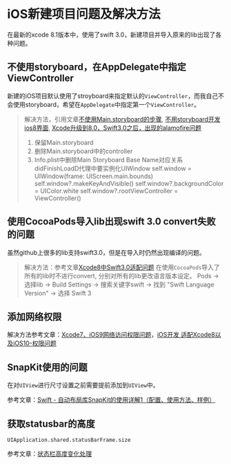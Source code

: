 # iOS新建项目问题及解决方法

在最新的xcode 8.1版本中，使用了swift 3.0，新建项目并导入原来的lib出现了各种问题。

## 不使用storyboard，在AppDelegate中指定ViewController

新建的iOS项目默认使用了stroyboard来指定默认的`ViewController`，而我自己不会使用storyboard，希望在`AppDelegate`中指定第一个`ViewController`。

> 解决方法，引用文章[不使用Main.storyboard的步骤](http://www.myexception.cn/ai/1868403.html), [不用storyboard开发ios8界面](http://www.tuicool.com/articles/vUnE7f), [Xcode升级到8.0，Swift3.0之后，出现的alamofire问题](http://blog.csdn.net/philar2016/article/details/52710060)
> 1. 保留Main.storyboard
> 2. 删除Main.storyboard中的controller
> 3. Info.plist中删除Main Storyboard Base Name对应关系
> didFinishLoadD代理中要实例化UIWindow
> self.window = UIWindow(frame: UIScreen.main.bounds)
> self.window?.makeKeyAndVisible()
> self.window?.backgroundColor = UIColor.white
> self.window?.rootViewController = ViewController()

## 使用CocoaPods导入lib出现swift 3.0 convert失败的问题

虽然github上很多的lib支持swift3.0，但是在导入时仍然出现编译的问题。

> 解决方法：参考文章[Xcode8中Swift3.0适配问题](http://www.jianshu.com/p/cbd650c9daad)
> 在使用`CocoaPods`导入了所有的lib时不进行convert, 分别对所有的lib更改语言版本设定。
> Pods -> 选择lib -> Build Settings -> 搜索关键字swift -> 找到 "Swift Language Version" -> 选择 Swift 3

## 添加网络权限

解决方法参考文章：[Xcode7、iOS9网络访问权限问题](http://www.ithao123.cn/content-10828113.html)，[iOS开发 适配Xcode8以及iOS10-权限问题](http://blog.csdn.net/baidu_25743639/article/details/52586525)

## SnapKit使用的问题

在对`UIView`进行尺寸设置之前需要提前添加到`UIView`中。

参考文章：[Swift - 自动布局库SnapKit的使用详解1（配置、使用方法、样例）](http://www.hangge.com/blog/cache/detail_1097.html)

## 获取statusbar的高度

`UIApplication.shared.statusBarFrame.size`

参考文章：[状态栏高度变化处理](http://www.jianshu.com/p/8c8303f7d439)